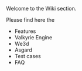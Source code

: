 Welcome to the Wiki section.  

Please find here the 

- Features  
 - Valkyrie Engine
 - We3d
 - Asgard
- Test cases  
- FAQ  
